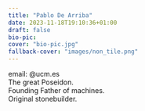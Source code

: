 ```yaml
---
title: "Pablo De Arriba"
date: 2023-11-18T19:10:36+01:00
draft: false
bio-pic:
cover: "bio-pic.jpg"
fallback-cover: "images/non_tile.png"
---
```


email: @ucm.es  
The great Poseidon.  
Founding Father of machines.  
Original stonebuilder.
